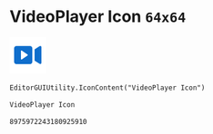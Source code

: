# VideoPlayer Icon `64x64`
<img src="/img/VideoPlayer%20Icon.png" width=64 height=64>

``` CSharp
EditorGUIUtility.IconContent("VideoPlayer Icon")
```
```
VideoPlayer Icon
```
```
8975972243180925910
```
